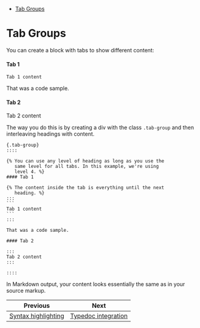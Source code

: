 <!--
  DO NOT EDIT THIS FILE DIRECTLY!
  It is generated by djockey.
-->
- [Tab Groups](../features/tab_groups.md#Tab-Groups)

<div id="Tab-Groups" class="section" id="Tab-Groups">

# Tab Groups

You can create a block with tabs to show different content:

<div class="tab-group">

#### Tab 1

<div class="dj-tab tabgroup-0 tabgroup-0-tab-0 m-active">

<div>

```
Tab 1 content
```

That was a code sample.

</div>

</div>

#### Tab 2

<div class="dj-tab tabgroup-0 tabgroup-0-tab-1 ">

<div>

Tab 2 content

</div>

</div>

</div>

The way you do this is by creating a div with the class `.tab-group` and
then interleaving headings with content.

````
{.tab-group}
::::

{% You can use any level of heading as long as you use the
   same level for all tabs. In this example, we're using
   level 4. %}
#### Tab 1

{% The content inside the tab is everything until the next
   heading. %}
:::
```
Tab 1 content
```
:::

That was a code sample.

#### Tab 2

:::
Tab 2 content
:::

::::
````

In Markdown output, your content looks essentially the same as in your
source markup.

</div>


| Previous | Next |
| - | - |
| [Syntax highlighting](../features/syntax_highlighting.md) | [Typedoc integration](../features/typedoc.md) |